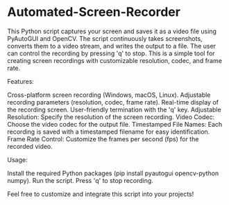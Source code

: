 # Automated-Screen-Recorder

This Python script captures your screen and saves it as a video file using PyAutoGUI and OpenCV. The script continuously takes screenshots, converts them to a video stream, and writes the output to a file. The user can control the recording by pressing 'q' to stop. This is a simple tool for creating screen recordings with customizable resolution, codec, and frame rate.

Features:

Cross-platform screen recording (Windows, macOS, Linux). 
Adjustable recording parameters (resolution, codec, frame rate). 
Real-time display of the recording screen. 
User-friendly termination with the 'q' key. 
Adjustable Resolution: Specify the resolution of the screen recording.
Video Codec: Choose the video codec for the output file. 
Timestamped File Names: Each recording is saved with a timestamped filename for easy identification. 
Frame Rate Control: Customize the frames per second (fps) for the recorded video.

Usage:

Install the required Python packages (pip install pyautogui opencv-python numpy). Run the script. Press 'q' to stop recording.

Feel free to customize and integrate this script into your projects!
